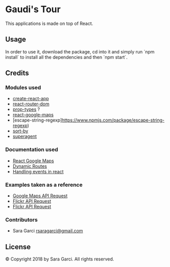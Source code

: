 # Gaudi's Tour

This applications is made on top of React.

## Usage

In order to use it, download the package, cd into it and simply run ´npm install´ to install all the dependencies and then ´npm start´.

## Credits

### Modules used

* [create-react-app](https://www.npmjs.com/package/create-react-app)
* [react-router-dom](https://www.npmjs.com/package/react-router-dom)
* [prop-types](https://www.npmjs.com/package/prop-types) ?
* [react-google-maps](https://www.npmjs.com/package/react-google-maps)
* [escape-string-regexp]https://www.npmjs.com/package/escape-string-regexp)
* [sort-by](https://www.npmjs.com/package/sort-by)
* [superagent](https://www.npmjs.com/package/superagent)

### Documentation used

* [React Google Maps](https://tomchentw.github.io/react-google-maps/)
* [Dynamic Routes](https://scotch.io/tutorials/routing-react-apps-the-complete-guide)
* [Handling events in react](https://reactjs.org/docs/handling-events.html)

### Examples taken as a reference

* [Google Maps API Request](https://github.com/filipegorges/door2door_challenge/blob/a3d359ef516e4b8cc7c9261a2da983057bccc9f7/front_end/door2door_front_end/src/components/Map.js)
* [Flickr API Request](https://github.com/reapp/demo-flickr/blob/master/app/components/App.jsx)
* [Flickr API Request](https://github.com/wulfy/isomorph/blob/0ab6fef1b3dc9ddde344bddefc4ea1d504b7a9fb/src/components/photolist.component.jsx)

### Contributors

* Sara Garci <rsaragarci@gmail.com>

## License

© Copyright 2018 by Sara Garci. All rights reserved.